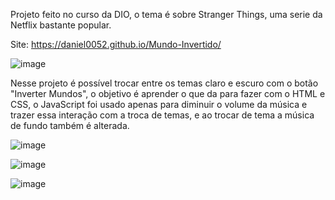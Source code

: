 Projeto feito no curso da DIO, o tema é sobre Stranger Things, uma serie da Netflix bastante popular.

Site: https://daniel0052.github.io/Mundo-Invertido/

![image](https://github.com/user-attachments/assets/3a84e56d-546c-45ab-a8ba-bd713466f32d)

Nesse projeto é possível trocar entre os temas claro e escuro com o botão "Inverter Mundos", o objetivo é aprender o que da para fazer com o HTML e CSS, o JavaScript foi usado apenas para diminuir o volume da música e trazer essa interação com a troca de temas, e ao trocar de tema a música de fundo também é alterada.   

![image](https://github.com/user-attachments/assets/2eeeaec0-f82e-4cc9-b47a-ae724f42f052)

![image](https://github.com/user-attachments/assets/f85c6a7f-546e-4685-955e-482de31a427d)

![image](https://github.com/user-attachments/assets/2be1decd-5b34-432e-b50f-3f066155bcb7)
